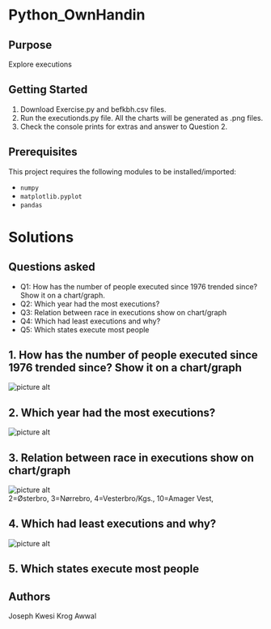 # Python_OwnHandin
Purpose
-------

Explore executions 


Getting Started
-------
1. Download Exercise.py and befkbh.csv files.  
2. Run the executionds.py file. All the charts will be generated as .png files.  
3. Check the console prints for extras and answer to Question 2.

Prerequisites
-------
This project requires the following modules to be installed/imported:
* `numpy`
* `matplotlib.pyplot` 
* `pandas`


# Solutions

Questions asked
-------

 * Q1: How has the number of people executed since 1976 trended since? Show it on a chart/graph.
 * Q2: Which year had the most executions? 
 * Q3: Relation between race in executions show on chart/graph
 * Q4: Which had least executions and why?
 * Q5: Which states execute most people

## 1. How has the number of people executed since 1976 trended since? Show it on a chart/graph
![picture alt](http://imgur.com/a/s2EqZ.png)
## 2. Which year had the most executions? 
![picture alt](http://imgur.com/a/POiyH.PNG)
## 3. Relation between race in executions show on chart/graph
![picture alt](http://imgur.com/a/dF8JP.png)  
2=Østerbro, 3=Nørrebro, 4=Vesterbro/Kgs., 10=Amager Vest, 
## 4. Which had least executions and why?
![picture alt](http://imgur.com/a/ym85A.png)
## 5. Which states execute most people

Authors
-------
 
Joseph Kwesi Krog Awwal
